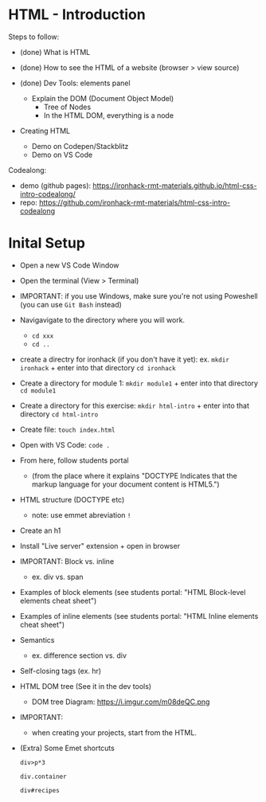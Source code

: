 
# HTML - Introduction

<!-- 
Status: just some notes

Recommendation: veeery brief (mention just the basics)
-->


Steps to follow:

- (done) What is HTML

- (done) How to see the HTML of a website (browser > view source)

- (done) Dev Tools: elements panel
  - Explain the DOM (Document Object Model)
    - Tree of Nodes
    - In the HTML DOM, everything is a node

- Creating HTML
  - Demo on Codepen/Stackblitz
  - Demo on VS Code


Codealong:
- demo (github pages): https://ironhack-rmt-materials.github.io/html-css-intro-codealong/
- repo: https://github.com/ironhack-rmt-materials/html-css-intro-codealong



# Inital Setup

  - Open a new VS Code Window

  - Open the terminal (View > Terminal)

  - IMPORTANT: if you use Windows, make sure you're not using Poweshell (you can use `Git Bash` instead)

  - Navigavigate to the directory where you will work.
    - `cd xxx`
    - `cd ..`

  - create a directry for ironhack (if you don't have it yet): ex. `mkdir ironhack` + enter into that directory `cd ironhack`

  - Create a directory for module 1: `mkdir module1` + enter into that directory `cd module1`

  - Create a directory for this exercise: `mkdir html-intro` + enter into that directory `cd html-intro`

  - Create file: `touch index.html`

  - Open with VS Code: `code .`


<!--

@todo:
- create cheatsheet Unix commands
- some examples: see prework

-->


- From here, follow students portal 
  - (from the place where it explains "DOCTYPE Indicates that the markup language for your document content is HTML5.")



- HTML structure (DOCTYPE etc)
  - note: use emmet abreviation `!`
- Create an h1
- Install "Live server" extension + open in browser
- IMPORTANT: Block vs. inline
  - ex. div vs. span
- Examples of block elements (see students portal: "HTML Block-level elements cheat sheet")
- Examples of inline elements (see students portal: "HTML Inline elements cheat sheet")
- Semantics 
  - ex. difference section vs. div
- Self-closing tags (ex. hr)
- HTML DOM tree (See it in the dev tools)
  - DOM tree Diagram: https://i.imgur.com/m08deQC.png


- IMPORTANT:
  - when creating your projects, start from the HTML.


- (Extra) Some Emet shortcuts

  ```
  div>p*3

  div.container

  div#recipes
  ```
